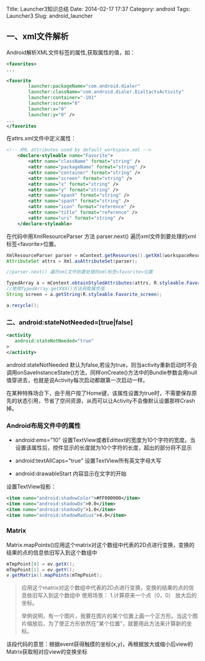 Title: Launcher3知识总结
Date: 2014-02-17 17:37
Category: android
Tags: Launcher3
Slug: android_launcher

## 一、xml文件解析

Android解析XML文件标签的属性,获取属性的值，如：

```xml
<favorites>
...

<favorite
        launcher:packageName="com.android.dialer"
        launcher:className="com.android.dialer.DialtactsActivity"
        launcher:container="-101"
        launcher:screen="0"
        launcher:x="0"
        launcher:y="0" />
...
</favorites
```

在attrs.xml文件中定义属性：

```xml
<!-- XML attributes used by default_workspace.xml -->
    <declare-styleable name="Favorite">
        <attr name="className" format="string" />
        <attr name="packageName" format="string" />
        <attr name="container" format="string" />
        <attr name="screen" format="string" />
        <attr name="x" format="string" />
        <attr name="y" format="string" />
        <attr name="spanX" format="string" />
        <attr name="spanY" format="string" />
        <attr name="icon" format="reference" />  
        <attr name="title" format="reference" />
        <attr name="uri" format="string" />
    </declare-styleable>
```

在代码中用XmlResourceParser 方法 parser.next() 遍历xml文件到要处理的xml标签\<favorite\>位置。

```java
XmlResourceParser parser = mContext.getResources().getXml(workspaceResourceId);
AttributeSet attrs = Xml.asAttributeSet(parser);

//parser.next() 遍历xml文件到要处理的xml标签<favorite>位置

TypedArray a = mContext.obtainStyledAttributes(attrs, R.styleable.Favorite);
//使用TypedArray.getXXX()方法获取属性值
String screen = a.getString(R.styleable.Favorite_screen);

a.recycle();
```

### 二、android:stateNotNeeded=[true|false]

```xml
<activity
   android:stateNotNeeded="true"
>
</activity>
```

android:stateNotNeeded 默认为false,若设为true，则当activity重新启动时不会调用onSaveInstanceState()方法，同样onCreate()方法中的Bundle参数会用null值穿进去，也就是说Activity每次启动都跟第一次启动一样。

在某种特殊场合下，由于用户按了Home键，该属性设置为true时，不需要保存原先的状态引用，节省了空间资源，从而可以让Activity不会像默认设置那样Crash掉。

### Android布局文件中的属性

- android:ems="10" 
  设置TextView或者Edittext的宽度为10个字符的宽度。当设置该属性后，控件显示的长度就为10个字符的长度，超出的部分将不显示

- android:textAllCaps="true"
  设置TextView所有英文字母大写

- android:drawableStart
  内容显示在文字的开始

设置TextView投影：

```xml
<item name="android:shadowColor">#FF000000</item>
<item name="android:shadowDx">0.0</item>
<item name="android:shadowDy">1.0</item>
<item name="android:shadowRadius">4.0</item>
```


### Matrix
Matrix.mapPoints()应用这个matrix对这个数组中代表的2D点进行变换，变换的结果的点的信息依旧写入到这个数组中

```java
mTmpPoint[0] = ev.getX();
mTmpPoint[1] = ev.getY();
v.getMatrix().mapPoints(mTmpPoint);
```

> 应用这个matrix对这个数组中代表的2D点进行变换，变换的结果的点的信息依旧写入到这个数组中
> 使用场景： 1.计算原来一个点（0，0） 放大后的坐标。
> 
> 举例说明，有一个图片，我要在图片的某个位置上画一个正方形。当这个图片缩放后，为了使正方形依然在“某个位置”，就要用此方法来计算新的坐标。

该段代码的意思：根据event获得触摸的坐标(x,y)，再根据放大或缩小后view的Matrix获取相对应view的变换坐标


